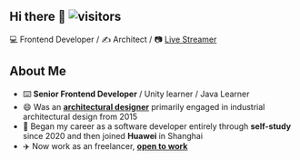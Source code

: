 ## Hi there 👋  ![visitors](https://visitor-badge.glitch.me/badge?page_id=GinkoTyping&left_color=green&right_color=red)

<!--
**GinkoTyping/GinkoTyping** is a ✨ _special_ ✨ repository because its `README.md` (this file) appears on your GitHub profile.

Here are some ideas to get you started:

- 🔭 I’m currently working on ...
- 🌱 I’m currently learning ...
- 👯 I’m looking to collaborate on ...
- 🤔 I’m looking for help with ...
- 💬 Ask me about ...
- 📫 How to reach me: ...
- 😄 Pronouns: ...
- ⚡ Fun fact: ...
[![Anurag's GitHub stats](https://github-readme-stats.vercel.app/api?username=GinkoTyping)](https://github.com/anuraghazra/github-readme-stats)
[![Top Langs](https://github-readme-stats.vercel.app/api/top-langs/?username=GinkoTyping)](https://github.com/anuraghazra/github-readme-stats)<br>
-->
💻 Frontend Developer / ✍️ Architect / 📷 [Live Streamer](https://live.bilibili.com/3640586)
## About Me
- ⌨️ **Senior Frontend Developer** / Unity learner / Java Learner
- 😄 Was an [**architectural designer**](https://github.com/GinkoTyping/architecture/blob/main/readme.md) primarily engaged in industrial architectural design from 2015
- 🏃 Began my career as a software developer entirely through **self-study** since 2020 and then joined **Huawei** in Shanghai
- ✈️ Now work as an freelancer, [**open to work**](https://www.upwork.com/freelancers/~01758e5baf6b633c80)
